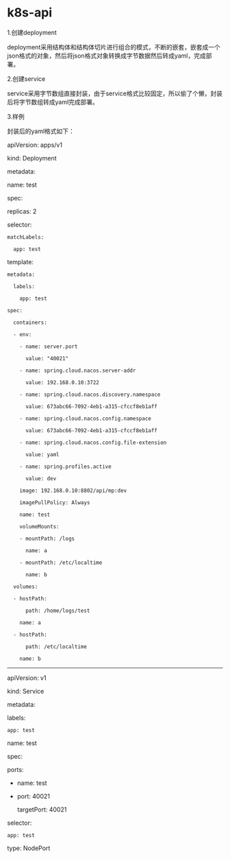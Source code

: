 # k8s-api

1.创建deployment

deployment采用结构体和结构体切片进行组合的模式，不断的嵌套，嵌套成一个json格式的对象，然后将json格式对象转换成字节数据然后转成yaml，完成部署。

2.创建service

service采用字节数组直接封装，由于service格式比较固定，所以偷了个懒，封装后将字节数组转成yaml完成部署。

3.样例

封装后的yaml格式如下：

apiVersion: apps/v1

kind: Deployment

metadata:

  name: test
  
spec:

  replicas: 2
  
  selector:
  
    matchLabels:
    
      app: test
      
  template:
  
    metadata:
    
      labels:
      
        app: test
        
    spec:
    
      containers:
      
      - env:
      
        - name: server.port
        
          value: "40021"
          
        - name: spring.cloud.nacos.server-addr
        
          value: 192.168.0.10:3722
          
        - name: spring.cloud.nacos.discovery.namespace
        
          value: 673abc66-7092-4eb1-a315-cfccf8eb1aff
          
        - name: spring.cloud.nacos.config.namespace
        
          value: 673abc66-7092-4eb1-a315-cfccf8eb1aff
          
        - name: spring.cloud.nacos.config.file-extension
        
          value: yaml
          
        - name: spring.profiles.active
        
          value: dev
          
        image: 192.168.0.10:8802/api/mp:dev
        
        imagePullPolicy: Always
        
        name: test
        
        volumeMounts:
        
        - mountPath: /logs
        
          name: a
          
        - mountPath: /etc/localtime
        
          name: b
          
      volumes:
      
      - hostPath:
      
          path: /home/logs/test
          
        name: a
        
      - hostPath:
      
          path: /etc/localtime
          
        name: b
        
---

apiVersion: v1

kind: Service

metadata:

  labels:
  
    app: test
    
  name: test
  
spec:

  ports:
  
  - name: test
  - 
    port: 40021
    
    targetPort: 40021
    
  selector:
  
    app: test
    
  type: NodePort
  
